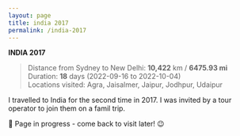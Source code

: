 ```yaml
---
layout: page
title: india 2017
permalink: /india-2017
---
```


<b>INDIA 2017</b>

<blockquote>Distance from Sydney to New Delhi: <b>10,422</b> km / <b>6475.93 mi</b><br />
Duration: <b>18</b> days (2022-09-16 to 2022-10-04)<br />
Locations visited: Agra, Jaisalmer, Jaipur, Jodhpur, Udaipur </blockquote>

I travelled to India for the second time in 2017. I was invited by a tour operator to join them on a famil trip. 

🚧 Page in progress - come back to visit later! 😉

<style>
  .wrapper {
    max-width: 58em;
  }
</style>